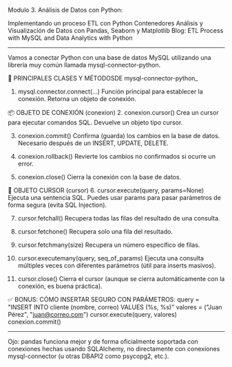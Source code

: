 Modulo 3. Análisis de Datos con Python:
 
Implementando un proceso ETL con Python
Contenedores
Análisis y Visualización de Datos con Pandas, Seaborn y Matplotlib
Blog: ETL Process with MySQL and Data Analytics with Python

-------------------------------------------------------------------------
Vamos a conectar Python con una base de datos MySQL utilizando una librería muy común llamada mysql-connector-python.

🔧 PRINCIPALES CLASES Y MÉTODOSDE mysql-connector-python_
1. mysql.connector.connect(...)
Función principal para establecer la conexión.
Retorna un objeto de conexión.

📦 OBJETO DE CONEXIÓN (conexion)
2. conexion.cursor()
Crea un cursor para ejecutar comandos SQL.
Devuelve un objeto tipo cursor.

3. conexion.commit()
Confirma (guarda) los cambios en la base de datos.
Necesario después de un INSERT, UPDATE, DELETE.

4. conexion.rollback()
Revierte los cambios no confirmados si ocurre un error.

5. conexion.close()
Cierra la conexión con la base de datos.

🧠 OBJETO CURSOR (cursor)
6. cursor.execute(query, params=None)
Ejecuta una sentencia SQL.
Puedes usar params para pasar parámetros de forma segura (evita SQL Injection).

7. cursor.fetchall()
Recupera todas las filas del resultado de una consulta.

8. cursor.fetchone()
Recupera solo una fila del resultado.

9. cursor.fetchmany(size)
Recupera un número específico de filas.

10. cursor.executemany(query, seq_of_params)
Ejecuta una consulta múltiples veces con diferentes parámetros (útil para inserts masivos).

11. cursor.close()
Cierra el cursor (aunque se cierra automáticamente con la conexión, es buena práctica).

✅ BONUS: CÓMO INSERTAR SEGURO CON PARÁMETROS:
query = "INSERT INTO cliente (nombre, correo) VALUES (%s, %s)"
valores = ("Juan Pérez", "juan@correo.com")
cursor.execute(query, valores)
conexion.commit()

---------------------------------------------------------------------
Ojo:
pandas funciona mejor y de forma oficialmente soportada con conexiones hechas usando SQLAlchemy, no directamente con conexiones mysql-connector (u otras DBAPI2 como psycopg2, etc.).

